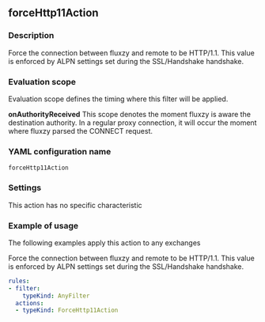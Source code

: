 ## forceHttp11Action

### Description

Force the connection between fluxzy and remote to be HTTP/1.1. This value is enforced by ALPN settings set during the SSL/Handshake handshake.

### Evaluation scope

Evaluation scope defines the timing where this filter will be applied. 

**onAuthorityReceived** This scope denotes the moment fluxzy is aware the destination authority. In a regular proxy connection, it will occur the moment where fluxzy parsed the CONNECT request.

### YAML configuration name

    forceHttp11Action

### Settings

This action has no specific characteristic

### Example of usage

The following examples apply this action to any exchanges

Force the connection between fluxzy and remote to be HTTP/1.1. This value is enforced by ALPN settings set during the SSL/Handshake handshake.

```yaml
rules:
- filter:
    typeKind: AnyFilter
  actions:
  - typeKind: ForceHttp11Action
```



